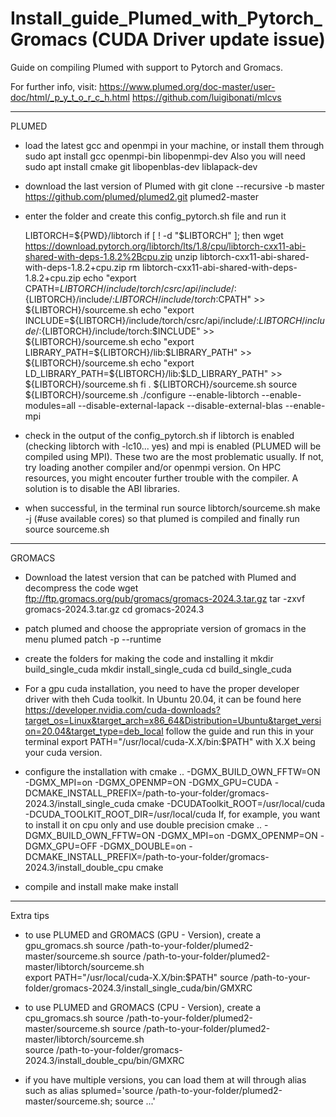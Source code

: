 # Install_guide_Plumed_with_Pytorch_Gromacs (CUDA Driver update issue)

Guide on compiling Plumed with support to Pytorch and Gromacs.

For further info, visit:
	https://www.plumed.org/doc-master/user-doc/html/_p_y_t_o_r_c_h.html
	https://github.com/luigibonati/mlcvs
	
-----------------

PLUMED

- load the latest gcc and openmpi in your machine, or install them through
	sudo apt install gcc openmpi-bin libopenmpi-dev
Also you will need	
	sudo apt install cmake git libopenblas-dev liblapack-dev 

- download the last version of Plumed with
	git clone --recursive -b master https://github.com/plumed/plumed2.git plumed2-master

- enter the folder and create this config_pytorch.sh file and run it

	LIBTORCH=${PWD}/libtorch
	if [ ! -d "$LIBTORCH" ]; then
	  wget https://download.pytorch.org/libtorch/lts/1.8/cpu/libtorch-cxx11-abi-shared-with-deps-1.8.2%2Bcpu.zip
	  unzip libtorch-cxx11-abi-shared-with-deps-1.8.2+cpu.zip
	  rm libtorch-cxx11-abi-shared-with-deps-1.8.2+cpu.zip
	  echo "export CPATH=${LIBTORCH}/include/torch/csrc/api/include/:${LIBTORCH}/include/:${LIBTORCH}/include/torch:$CPATH" >> ${LIBTORCH}/sourceme.sh
	  echo "export INCLUDE=${LIBTORCH}/include/torch/csrc/api/include/:${LIBTORCH}/include/:${LIBTORCH}/include/torch:$INCLUDE" >> ${LIBTORCH}/sourceme.sh
	  echo "export LIBRARY_PATH=${LIBTORCH}/lib:$LIBRARY_PATH" >> ${LIBTORCH}/sourceme.sh
	  echo "export LD_LIBRARY_PATH=${LIBTORCH}/lib:$LD_LIBRARY_PATH" >> ${LIBTORCH}/sourceme.sh
	fi
	. ${LIBTORCH}/sourceme.sh
	source ${LIBTORCH}/sourceme.sh
	./configure --enable-libtorch --enable-modules=all --disable-external-lapack --disable-external-blas --enable-mpi

- check in the output of the config_pytorch.sh if libtorch is enabled (checking libtorch with -lc10... yes) and mpi is enabled (PLUMED will be compiled using MPI). These two are the most problematic usually.
If not, try loading another compiler and/or openmpi version. 
On HPC resources, you might encouter further trouble with the compiler. A solution is to disable the ABI libraries.

- when successful, in the terminal run
	source libtorch/sourceme.sh
	make -j (#use available cores)
so that plumed is compiled and finally run
	source sourceme.sh
	
-----------------

GROMACS

- Download the latest version that can be patched with Plumed and decompress the code
	wget ftp://ftp.gromacs.org/pub/gromacs/gromacs-2024.3.tar.gz
	tar -zxvf gromacs-2024.3.tar.gz
	cd gromacs-2024.3

- patch plumed and choose the appropriate version of gromacs in the menu
	plumed patch -p --runtime

- create the folders for making the code and installing it
	mkdir build_single_cuda
	mkdir install_single_cuda
	cd build_single_cuda

- For a gpu cuda installation, you need to have the proper developer driver with theh Cuda toolkit.
In Ubuntu 20.04, it can be found here
	https://developer.nvidia.com/cuda-downloads?target_os=Linux&target_arch=x86_64&Distribution=Ubuntu&target_version=20.04&target_type=deb_local
follow the guide and run this in your terminal
	export PATH="/usr/local/cuda-X.X/bin:$PATH"
with X.X being your cuda version.

- configure the installation with 
	cmake .. -DGMX_BUILD_OWN_FFTW=ON -DGMX_MPI=on -DGMX_OPENMP=ON -DGMX_GPU=CUDA -DCMAKE_INSTALL_PREFIX=/path-to-your-folder/gromacs-2024.3/install_single_cuda cmake -DCUDAToolkit_ROOT=/usr/local/cuda -DCUDA_TOOLKIT_ROOT_DIR=/usr/local/cuda
If, for example, you want to install it on cpu only and use double precision
	cmake .. -DGMX_BUILD_OWN_FFTW=ON -DGMX_MPI=on -DGMX_OPENMP=ON -DGMX_GPU=OFF -DGMX_DOUBLE=on -DCMAKE_INSTALL_PREFIX=/path-to-your-folder/gromacs-2024.3/install_double_cpu cmake 

- compile and install
	make
	make install

-----------------

Extra tips

- to use PLUMED and GROMACS (GPU - Version), create a gpu_gromacs.sh 
	source /path-to-your-folder/plumed2-master/sourceme.sh
	source /path-to-your-folder/plumed2-master/libtorch/sourceme.sh    
	export PATH="/usr/local/cuda-X.X/bin:$PATH"
	source /path-to-your-folder/gromacs-2024.3/install_single_cuda/bin/GMXRC

- to use PLUMED and GROMACS (CPU - Version), create a cpu_gromacs.sh 
	source /path-to-your-folder/plumed2-master/sourceme.sh
	source /path-to-your-folder/plumed2-master/libtorch/sourceme.sh    
	source /path-to-your-folder/gromacs-2024.3/install_double_cpu/bin/GMXRC

- if you have multiple versions, you can load them at will through alias such as
	alias splumed='source /path-to-your-folder/plumed2-master/sourceme.sh; source ...'

